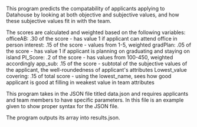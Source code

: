 This program predicts the compatability of applicants applying to Datahouse by looking at both objective and subjective values, and how these subjective values fit in with the team. 

The scores are calculated and weighted based on the following variables: 
officeAB: .30 of the score - has value 1 if applicant can attend office in person
interest: .15 of the score - values from 1-5, weighted
gradPlan: .05 of the score - has value 1 if applicant is planning on graduating and staying on island 
PI_Score: .2 of the score -  has values from 100-450, weighted accordingly 
app_sub:  .15 of the score - subtotal of the subjective values of the applicant, the well-roundedness of applicant's attributes
Lowest_value covering: .15 of total score - using the lowest_name, sees how good applicant is good at filling in weakest value in team attributes

This program takes in the JSON file titled data.json and requires applicants and team members to have specific parameters. In this file is an example given to show proper syntax for the JSON file. 

The program outputs its array into results.json. 